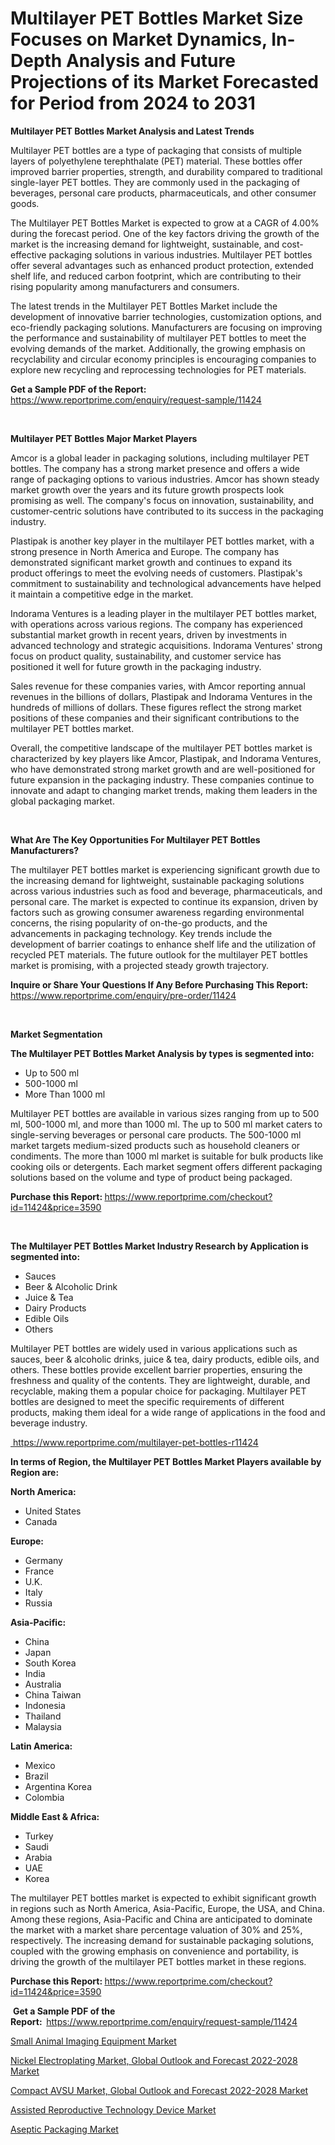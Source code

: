 <p><h1>Multilayer PET Bottles Market Size Focuses on Market Dynamics, In-Depth Analysis and Future Projections of its Market Forecasted for Period from 2024 to 2031</h1></p><p><strong>Multilayer PET Bottles Market Analysis and Latest Trends</strong></p>
<p><p>Multilayer PET bottles are a type of packaging that consists of multiple layers of polyethylene terephthalate (PET) material. These bottles offer improved barrier properties, strength, and durability compared to traditional single-layer PET bottles. They are commonly used in the packaging of beverages, personal care products, pharmaceuticals, and other consumer goods.</p><p>The Multilayer PET Bottles Market is expected to grow at a CAGR of 4.00% during the forecast period. One of the key factors driving the growth of the market is the increasing demand for lightweight, sustainable, and cost-effective packaging solutions in various industries. Multilayer PET bottles offer several advantages such as enhanced product protection, extended shelf life, and reduced carbon footprint, which are contributing to their rising popularity among manufacturers and consumers.</p><p>The latest trends in the Multilayer PET Bottles Market include the development of innovative barrier technologies, customization options, and eco-friendly packaging solutions. Manufacturers are focusing on improving the performance and sustainability of multilayer PET bottles to meet the evolving demands of the market. Additionally, the growing emphasis on recyclability and circular economy principles is encouraging companies to explore new recycling and reprocessing technologies for PET materials.</p></p>
<p><strong>Get a Sample PDF of the Report:&nbsp;</strong> <a href="https://www.reportprime.com/enquiry/request-sample/11424">https://www.reportprime.com/enquiry/request-sample/11424</a></p>
<p>&nbsp;</p>
<p><strong>Multilayer PET Bottles Major Market Players</strong></p>
<p><p>Amcor is a global leader in packaging solutions, including multilayer PET bottles. The company has a strong market presence and offers a wide range of packaging options to various industries. Amcor has shown steady market growth over the years and its future growth prospects look promising as well. The company's focus on innovation, sustainability, and customer-centric solutions have contributed to its success in the packaging industry.</p><p>Plastipak is another key player in the multilayer PET bottles market, with a strong presence in North America and Europe. The company has demonstrated significant market growth and continues to expand its product offerings to meet the evolving needs of customers. Plastipak's commitment to sustainability and technological advancements have helped it maintain a competitive edge in the market.</p><p>Indorama Ventures is a leading player in the multilayer PET bottles market, with operations across various regions. The company has experienced substantial market growth in recent years, driven by investments in advanced technology and strategic acquisitions. Indorama Ventures' strong focus on product quality, sustainability, and customer service has positioned it well for future growth in the packaging industry.</p><p>Sales revenue for these companies varies, with Amcor reporting annual revenues in the billions of dollars, Plastipak and Indorama Ventures in the hundreds of millions of dollars. These figures reflect the strong market positions of these companies and their significant contributions to the multilayer PET bottles market.</p><p>Overall, the competitive landscape of the multilayer PET bottles market is characterized by key players like Amcor, Plastipak, and Indorama Ventures, who have demonstrated strong market growth and are well-positioned for future expansion in the packaging industry. These companies continue to innovate and adapt to changing market trends, making them leaders in the global packaging market.</p></p>
<p>&nbsp;</p>
<p><strong>What Are The Key Opportunities For Multilayer PET Bottles Manufacturers?</strong></p>
<p><p>The multilayer PET bottles market is experiencing significant growth due to the increasing demand for lightweight, sustainable packaging solutions across various industries such as food and beverage, pharmaceuticals, and personal care. The market is expected to continue its expansion, driven by factors such as growing consumer awareness regarding environmental concerns, the rising popularity of on-the-go products, and the advancements in packaging technology. Key trends include the development of barrier coatings to enhance shelf life and the utilization of recycled PET materials. The future outlook for the multilayer PET bottles market is promising, with a projected steady growth trajectory.</p></p>
<p><strong>Inquire or Share Your Questions If Any Before Purchasing This Report:</strong> <a href="https://www.reportprime.com/enquiry/pre-order/11424">https://www.reportprime.com/enquiry/pre-order/11424</a></p>
<p>&nbsp;</p>
<p><strong>Market Segmentation</strong></p>
<p><strong>The Multilayer PET Bottles Market Analysis by types is segmented into:</strong></p>
<p><ul><li>Up to 500 ml</li><li>500-1000 ml</li><li>More Than 1000 ml</li></ul></p>
<p><p>Multilayer PET bottles are available in various sizes ranging from up to 500 ml, 500-1000 ml, and more than 1000 ml. The up to 500 ml market caters to single-serving beverages or personal care products. The 500-1000 ml market targets medium-sized products such as household cleaners or condiments. The more than 1000 ml market is suitable for bulk products like cooking oils or detergents. Each market segment offers different packaging solutions based on the volume and type of product being packaged.</p></p>
<p><strong>Purchase this Report:&nbsp;</strong><a href="https://www.reportprime.com/checkout?id=11424&price=3590">https://www.reportprime.com/checkout?id=11424&price=3590</a></p>
<p>&nbsp;</p>
<p><strong>The Multilayer PET Bottles Market Industry Research by Application is segmented into:</strong></p>
<p><ul><li>Sauces</li><li>Beer & Alcoholic Drink</li><li>Juice & Tea</li><li>Dairy Products</li><li>Edible Oils</li><li>Others</li></ul></p>
<p><p>Multilayer PET bottles are widely used in various applications such as sauces, beer & alcoholic drinks, juice & tea, dairy products, edible oils, and others. These bottles provide excellent barrier properties, ensuring the freshness and quality of the contents. They are lightweight, durable, and recyclable, making them a popular choice for packaging. Multilayer PET bottles are designed to meet the specific requirements of different products, making them ideal for a wide range of applications in the food and beverage industry.</p></p>
<p><a href="https://www.reportprime.com/multilayer-pet-bottles-r11424">&nbsp;https://www.reportprime.com/multilayer-pet-bottles-r11424</a></p>
<p><strong>In terms of Region, the Multilayer PET Bottles Market Players available by Region are:</strong></p>
<p>
    <p> <strong> North America: </strong>
        <ul>
            <li>United States</li>
            <li>Canada</li>
        </ul>
        </p> 
    <p> <strong> Europe: </strong>
        <ul>
            <li>Germany</li>
            <li>France</li>
            <li>U.K.</li>
            <li>Italy</li>
            <li>Russia</li>
        </ul>
        </p> 
    <p> <strong> Asia-Pacific: </strong>
        <ul>
            <li>China</li>
            <li>Japan</li>
            <li>South Korea</li>
            <li>India</li>
            <li>Australia</li>
            <li>China Taiwan</li>
            <li>Indonesia</li>
            <li>Thailand</li>
            <li>Malaysia</li>
        </ul>
        </p> 
    <p> <strong> Latin America: </strong>
        <ul>
            <li>Mexico</li>
            <li>Brazil</li>
            <li>Argentina Korea</li>
            <li>Colombia</li>
        </ul>
        </p> 
    <p> <strong> Middle East & Africa: </strong>
        <ul>
            <li>Turkey</li>
            <li>Saudi</li>
            <li>Arabia</li>
            <li>UAE</li>
            <li>Korea</li>
        </ul>
    </p>
    </p>
<p><p>The multilayer PET bottles market is expected to exhibit significant growth in regions such as North America, Asia-Pacific, Europe, the USA, and China. Among these regions, Asia-Pacific and China are anticipated to dominate the market with a market share percentage valuation of 30% and 25%, respectively. The increasing demand for sustainable packaging solutions, coupled with the growing emphasis on convenience and portability, is driving the growth of the multilayer PET bottles market in these regions.</p></p>
<p><strong>Purchase this Report: </strong><a href="https://www.reportprime.com/checkout?id=11424&price=3590">https://www.reportprime.com/checkout?id=11424&price=3590</a></p>
<p>&nbsp;<strong>Get a Sample PDF of the Report:&nbsp;&nbsp;</strong><a href="https://www.reportprime.com/enquiry/request-sample/11424">https://www.reportprime.com/enquiry/request-sample/11424</a></p>
<p><strong></strong></p>
<p><p><a href="https://medium.com/@trameciabutler45/emerging-trends-in-small-animal-imaging-equipment-market-global-outlook-and-future-prospects-from-53e60b289487">Small Animal Imaging Equipment Market</a></p><p><a href="https://issuu.com/reportprime-2/docs/nickel-electroplating-market-global_652065da771206">Nickel Electroplating Market, Global Outlook and Forecast 2022-2028 Market</a></p><p><a href="https://issuu.com/reportprime-2/docs/compact-avsu-market-global-outlook-_92757df46ee2f3">Compact AVSU Market, Global Outlook and Forecast 2022-2028 Market</a></p><p><a href="https://medium.com/@trameciabutler45/global-assisted-reproductive-technology-device-market-focus-on-application-end-use-industry-6c520e7ea15a">Assisted Reproductive Technology Device Market</a></p><p><a href="https://github.com/RickHolmes3/Market-Research-Report-List-6/blob/main/aseptic-packaging-market.md">Aseptic Packaging Market</a></p></p>